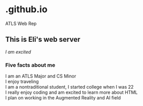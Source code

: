 # .github.io
ATLS Web Rep


## This is Eli's web server
*I am excited*

### Five facts about me

I am an ATLS Major and CS Minor  
I enjoy traveling  
I am a nontraditional student, I started college when I was 22  
I really enjoy coding and am excited to learn more about HTML  
I plan on working in the Augmented Reality and AI field   